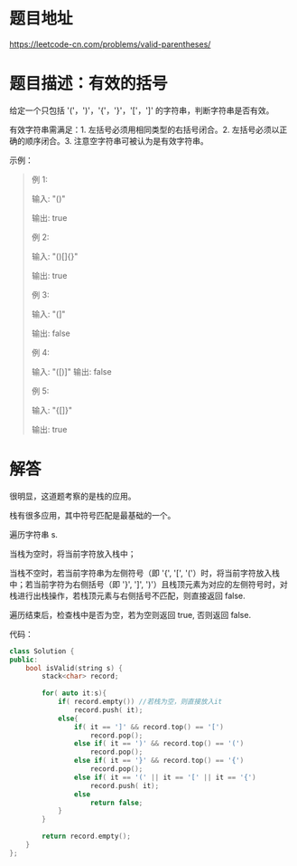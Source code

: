# 题目地址
https://leetcode-cn.com/problems/valid-parentheses/

# 题目描述：有效的括号
给定一个只包括 '('，')'，'{'，'}'，'['，']' 的字符串，判断字符串是否有效。

有效字符串需满足：1. 左括号必须用相同类型的右括号闭合。2. 左括号必须以正确的顺序闭合。3. 注意空字符串可被认为是有效字符串。


示例：
>例 1:
>
>输入: "()"
>
>输出: true
>
>例 2:
>
>输入: "()[]{}"
>
>输出: true
>
>例 3:
>
>输入: "(]"
>
>输出: false
>
>例 4:
>
>输入: "([)]"
>输出: false
>
>例 5:
>
>输入: "{[]}"
>
>输出: true


# 解答
很明显，这道题考察的是栈的应用。

栈有很多应用，其中符号匹配是最基础的一个。

遍历字符串 s.

当栈为空时，将当前字符放入栈中；

当栈不空时，若当前字符串为左侧符号（即 '{', '[', '('）时，将当前字符放入栈中；若当前字符为右侧括号（即 '}', ']', ')'）且栈顶元素为对应的左侧符号时，对栈进行出栈操作，若栈顶元素与右侧括号不匹配，则直接返回 false.

遍历结束后，检查栈中是否为空，若为空则返回 true, 否则返回 false.

代码：
```cpp
class Solution {
public:
    bool isValid(string s) {
        stack<char> record;
        
        for( auto it:s){
            if( record.empty()) //若栈为空，则直接放入it
                record.push( it);
            else{
                if( it == ']' && record.top() == '[')
                    record.pop();
                else if( it == ')' && record.top() == '(')
                    record.pop();
                else if( it == '}' && record.top() == '{')
                    record.pop();
                else if( it == '(' || it == '[' || it == '{')
                    record.push( it);
                else
                    return false;
            }
        }
        
        return record.empty();
    }
};
```
